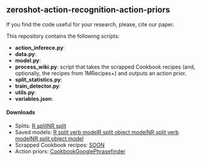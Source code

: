 ## zeroshot-action-recognition-action-priors

If you find the code useful for your research, please, cite our paper.

This repository contains the following scripts:

* **action_inferece.py**: 
* **data.py**:
* **model.py**:
* **process_wiki.py**: script that takes the scrapped Cookbook recipes (and, optionally, the recipes from 1MRecipes+) and outputs an action prior.
* **split_statistics.py**:
* **train_detector.py**: 
* **utils.py**: 
* **variables.json**: 

#### Downloads

* Splits: [R split](https://drive.google.com/file/d/1D1dc6GjHHnKYhls9qOWZq-OCaeYvybWm/view?usp=sharing)[NR split](https://drive.google.com/file/d/1aECI87Hfdl8onTWewYQ8RuFBfZKDrVeH/view?usp=sharing)
* Saved models: [R split verb model]()[R split object model]()[NR split verb model]()[NR split object model]()
* Scrapped Cookbook recipes: [SOON](https://drive.google.com/file/d/1leWBnNnxATZEDTzmbM_tr9kDf9YZEG3D/view?usp=sharing)
* Action priors: [Cookbook]()[Google]()[Phrasefinder]()